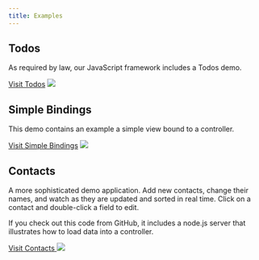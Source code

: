 ```yaml
---
title: Examples
---
```


## Todos

As required by law, our JavaScript framework includes a Todos demo.

<a href="/examples/todos/">Visit Todos</a>
<a href="/examples/todos/">
<img src="/images/screenshots/todos.png">
</a>

## Simple Bindings
This demo contains an example a simple view bound to a controller.

<a href="/examples/simple_bindings/">
Visit Simple Bindings</a>
<a href="/examples/simple_bindings/">
<img src="/images/screenshots/simple_bindings.png">
</a>

## Contacts

A more sophisticated demo application. Add new contacts, change their names, and watch as they are updated
and sorted in real time. Click on a contact and double-click a field to edit.

If you check out this code from GitHub, it includes a node.js server that illustrates how to load data
into a controller.


<a href="/examples/contacts/">
Visit Contacts
</a>
<a href="/examples/contacts/">
<img src="/images/screenshots/contacts.png">
</a>

